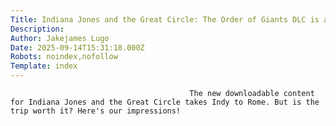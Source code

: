 ```yaml
---
Title: Indiana Jones and the Great Circle: The Order of Giants DLC is a minor distraction with a shallow payoff
Description: 
Author: Jakejames Lugo
Date: 2025-09-14T15:31:18.000Z
Robots: noindex,nofollow
Template: index
---
```


                                            The new downloadable content for Indiana Jones and the Great Circle takes Indy to Rome. But is the trip worth it? Here's our impressions!
                                        